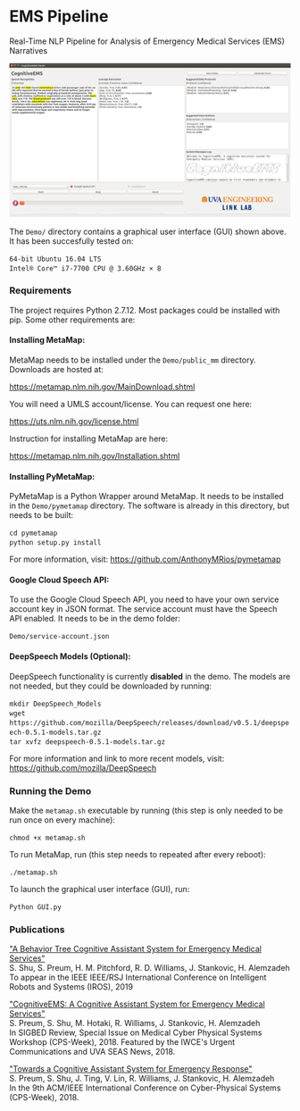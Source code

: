 # EMS Pipeline
Real-Time NLP Pipeline for Analysis of Emergency Medical Services (EMS) Narratives

![GUI](ETC/GUI.png)

The `Demo/` directory contains a graphical user interface (GUI) shown above. It has been succesfully tested on:

`64-bit Ubuntu 16.04 LTS`  
`Intel® Core™ i7-7700 CPU @ 3.60GHz × 8`

### Requirements
The project requires Python 2.7.12.
Most packages could be installed with pip. Some other requirements are:

#### Installing MetaMap:
MetaMap needs to be installed under the `Demo/public_mm` directory. Downloads are hosted at:

<https://metamap.nlm.nih.gov/MainDownload.shtml>

You will need a UMLS account/license. You can request one here: 

<https://uts.nlm.nih.gov/license.html>

Instruction for installing MetaMap are here: 

<https://metamap.nlm.nih.gov/Installation.shtml>

#### Installing PyMetaMap:
PyMetaMap is a Python Wrapper around MetaMap. It needs to be installed in the `Demo/pymetamap` directory. The software is already in this directory, but needs to be built:

`cd pymetamap`  
`python setup.py install`

For more information, visit: <https://github.com/AnthonyMRios/pymetamap>

#### Google Cloud Speech API:
To use the Google Cloud Speech API, you need to have your own service account key in JSON format. The service account must have the Speech API enabled. It needs to be in the demo folder: 

`Demo/service-account.json`

#### DeepSpeech Models (Optional):

DeepSpeech functionality is currently **disabled** in the demo. The models are not needed, but they could be downloaded by running:

`mkdir DeepSpeech_Models`  
`wget https://github.com/mozilla/DeepSpeech/releases/download/v0.5.1/deepspeech-0.5.1-models.tar.gz`  
`tar xvfz deepspeech-0.5.1-models.tar.gz`

For more information and link to more recent models, visit: <https://github.com/mozilla/DeepSpeech>

### Running the Demo

Make the `metamap.sh` executable by running (this step is only needed to be run once on every machine):

`chmod +x metamap.sh`

To run MetaMap, run (this step needs to repeated after every reboot):

`./metamap.sh`

To launch the graphical user interface (GUI), run:

`Python GUI.py`

### Publications

["A Behavior Tree Cognitive Assistant System for Emergency Medical Services"](http://faculty.virginia.edu/alemzadeh/papers/IROS2019.pdf)  
S. Shu, S. Preum, H. M. Pitchford, R. D. Williams, J. Stankovic, H. Alemzadeh  
To appear in the IEEE IEEE/RSJ International Conference on Intelligent Robots and Systems (IROS), 2019

["CognitiveEMS: A Cognitive Assistant System for Emergency Medical Services"](http://faculty.virginia.edu/alemzadeh/papers/MEDCPS_2018.pdf)  
S. Preum, S. Shu, M. Hotaki, R. Williams, J. Stankovic, H. Alemzadeh  
In SIGBED Review, Special Issue on Medical Cyber Physical Systems Workshop (CPS-Week), 2018.
 Featured by the IWCE's Urgent Communications and UVA SEAS News, 2018.
 
["Towards a Cognitive Assistant System for Emergency Response"](http://faculty.virginia.edu/alemzadeh/papers/ICCPS_Poster_2018.pdf)  
S. Preum, S. Shu, J. Ting, V. Lin, R. Williams, J. Stankovic, H. Alemzadeh  
In the 9th ACM/IEEE International Conference on Cyber-Physical Systems (CPS-Week), 2018.
